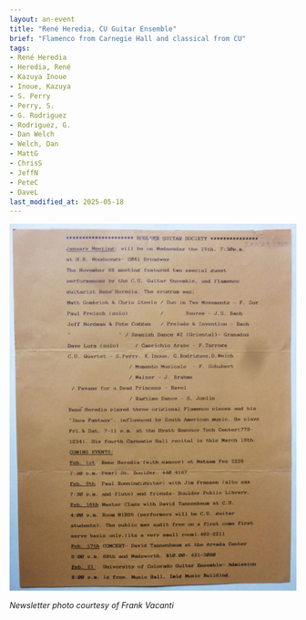 ```yaml
---
layout: an-event
title: "René Heredia, CU Guitar Ensemble"
brief: "Flamenco from Carnegie Hall and classical from CU"
tags:
- René Heredia
- Heredia, René
- Kazuya Inoue
- Inoue, Kazuya
- S. Perry
- Perry, S.
- G. Rodriguez
- Rodriguez, G.
- Dan Welch
- Welch, Dan
- MattG
- ChrisS
- JeffN
- PeteC
- DaveL
last_modified_at: 2025-05-18
---
```

![Nov1988](/pics/19881130-Meeting.jpg)

_Newsletter photo courtesy of Frank Vacanti_
